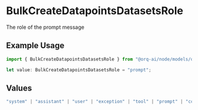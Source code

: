 # BulkCreateDatapointsDatasetsRole

The role of the prompt message

## Example Usage

```typescript
import { BulkCreateDatapointsDatasetsRole } from "@orq-ai/node/models/operations";

let value: BulkCreateDatapointsDatasetsRole = "prompt";
```

## Values

```typescript
"system" | "assistant" | "user" | "exception" | "tool" | "prompt" | "correction" | "expected_output"
```